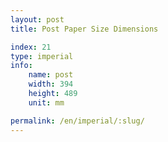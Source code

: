 ```yaml
---
layout: post
title: Post Paper Size Dimensions

index: 21
type: imperial
info:
    name: post
    width: 394
    height: 489
    unit: mm

permalink: /en/imperial/:slug/
---
```



